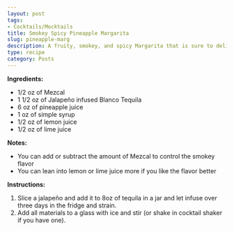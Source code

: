 ```yaml
---
layout: post
tags:
- Cocktails/Mocktails
title: Smokey Spicy Pineapple Margarita
slug: pineapple-marg
description: A fruity, smokey, and spicy Margarita that is sure to delight.
type: recipe
category: Posts
---
```


**Ingredients:**
* 1/2 oz of Mezcal
* 1 1/2 oz of Jalapeño infused Blanco Tequila
* 6 oz of pineapple juice
* 1 oz of simple syrup
* 1/2 oz of lemon juice
* 1/2 oz of lime juice 

**Notes:**
* You can add or subtract the amount of Mezcal to control the smokey flavor
* You can lean into lemon or lime juice more if you like the flavor better 

**Instructions:**
1. Slice a jalapeño and add it to 8oz of tequila in a jar and let infuse over three days in the fridge and strain.
2. Add all materials to a glass with ice and stir (or shake in cocktail shaker if you have one).